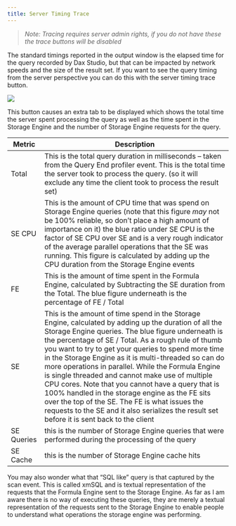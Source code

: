 ```yaml
---
title: Server Timing Trace
---
```


> _Note: Tracing requires server admin rights, if you do not have these the trace buttons will be disabled_

The standard timings reported in the output window is the elapsed time for the query recorded by Dax Studio, but that can be impacted by network speeds and the size of the result set. If you want to see the query timing from the server perspective you can do this with the server timing trace button.

![](server-timings-tab.png)

This button causes an extra tab to be displayed which shows the total time the server spent processing the query as well as the time spent in the Storage Engine and the number of Storage Engine requests for the query.


| **Metric** |	**Description** |
|---|---|
| Total | This is the total query duration in milliseconds – taken from the Query End profiler event. This is the total time the server took to process the query. (so it will exclude any time the client took to process the result set) |
| SE CPU | This is the amount of CPU time that was spend on Storage Engine queries (note that this figure *may* not be 100% reliable, so don’t place a high amount of importance on it) the blue ratio under SE CPU is the factor of SE CPU over SE and is a very rough indicator of the average parallel operations that the SE was running. This figure is calculated by adding up the CPU duration from the Storage Engine events |
| FE | This is the amount of time spent in the Formula Engine, calculated by Subtracting the SE duration from the Total. The blue figure underneath is the percentage of FE / Total |
| SE | This is the amount of time spend in the Storage Engine, calculated by adding up the duration of all the Storage Engine queries. The blue figure underneath is the percentage of SE / Total. As a rough rule of thumb you want to try to get your queries to spend more time in the Storage Engine as it is multi-threaded so can do more operations in parallel. While the Formula Engine is single threaded and cannot make use of multiple CPU cores. Note that you cannot have a query that is 100% handled in the storage engine as the FE sits over the top of the SE. The FE is what issues the requests to the SE and it also serializes the result set before it is sent back to the client |
| SE Queries | this is the number of Storage Engine queries that were performed during the processing of the query |
| SE Cache | this is the number of Storage Engine cache hits |

You may also wonder what that “SQL like” query is that captured by the scan event. This is called xmSQL and is textual representation of the requests that the Formula Engine sent to the Storage Engine. As far as I am aware there is no way of executing these queries, they are merely a textual representation of the requests sent to the Storage Engine to enable people to understand what operations the storage engine was performing.